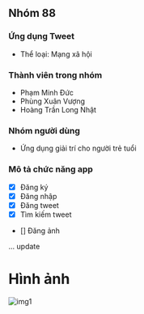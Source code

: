## Nhóm 88


### Ứng dụng Tweet

* Thể loại: Mạng xã hội

### Thành viên trong nhóm

* Phạm Minh Đức
* Phùng Xuân Vượng
* Hoàng Trần Long Nhật

### Nhóm người dùng

* Ứng dụng giải trí cho người trẻ tuổi


### Mô tả chức năng app

- [x] Đăng ký
- [x] Đăng nhập
- [x] Đăng tweet
- [x] Tìm kiếm tweet
- [] Đăng ảnh


... update


# Hình ảnh

![img1](https://i.imgur.com/2kTfscE.png)

